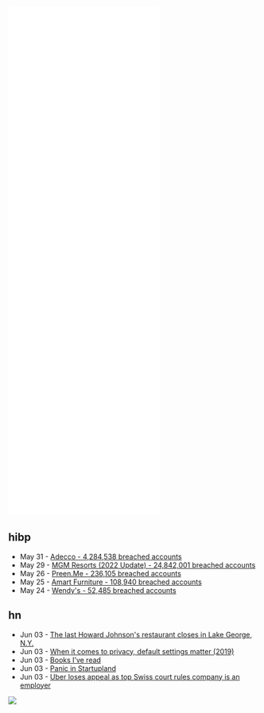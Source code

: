 ![Metrics](https://raw.githubusercontent.com/phixion/phixion/master/metrics.svg)

## hibp

<!--
for https://github.com/phixion/phixion/blob/main/.github/workflows/feeds.yml
-->
<!--START_SECTION:haveibeenpwnd-->
- May 31 - [Adecco - 4,284,538 breached accounts](https://haveibeenpwned.com/PwnedWebsites#Adecco)
- May 29 - [MGM Resorts (2022 Update) - 24,842,001 breached accounts](https://haveibeenpwned.com/PwnedWebsites#MGM2022Update)
- May 26 - [Preen.Me - 236,105 breached accounts](https://haveibeenpwned.com/PwnedWebsites#PreenMe)
- May 25 - [Amart Furniture - 108,940 breached accounts](https://haveibeenpwned.com/PwnedWebsites#AmartFurniture)
- May 24 - [Wendy's - 52,485 breached accounts](https://haveibeenpwned.com/PwnedWebsites#Wendys)
<!--END_SECTION:haveibeenpwnd-->

## hn

<!--
for https://github.com/phixion/phixion/blob/main/.github/workflows/feeds.yml
-->
<!--START_SECTION:hn-->
- Jun 03 - [The last Howard Johnson's restaurant closes in Lake George, N.Y.](https://www.washingtonpost.com/travel/2022/06/02/last-howard-johnson-restaurant-closes/)
- Jun 03 - [When it comes to privacy, default settings matter (2019)](https://blog.mozilla.org/en/products/firefox/when-it-comes-to-privacy-default-settings-matter/)
- Jun 03 - [Books I’ve read](https://sive.rs/book)
- Jun 03 - [Panic in Startupland](https://www.nicolasbustamante.com/p/panic-in-startupland)
- Jun 03 - [Uber loses appeal as top Swiss court rules company is an employer](https://www.reuters.com/business/autos-transportation/uber-loses-appeal-top-swiss-court-rules-company-is-an-employer-2022-06-03/)
<!--END_SECTION:hn-->

<!--
for https://yhype.me
-->
![](https://hit.yhype.me/github/profile?user_id=13013670)
